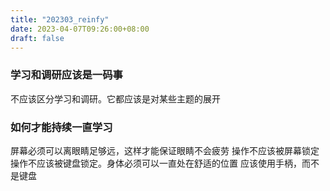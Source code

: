 ```yaml
---
title: "202303_reinfy"
date: 2023-04-07T09:26:00+08:00
draft: false
---
```

### 学习和调研应该是一码事
不应该区分学习和调研。它都应该是对某些主题的展开

### 如何才能持续一直学习
屏幕必须可以离眼睛足够远，这样才能保证眼睛不会疲劳
    操作不应该被屏幕锁定
操作不应该被键盘锁定。身体必须可以一直处在舒适的位置
    应该使用手柄，而不是键盘